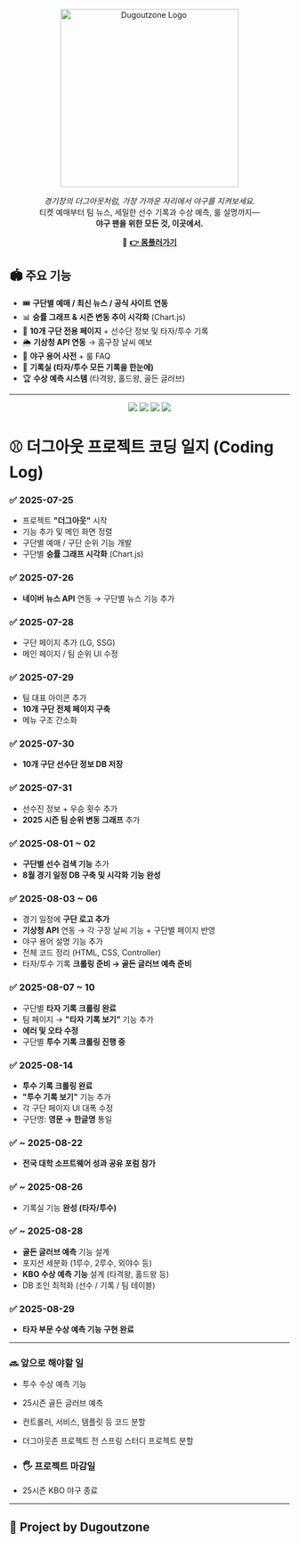 <p align="center">
  <img src="https://dugoutzone.s3.ap-northeast-2.amazonaws.com/dugoutzonelogo.png" alt="Dugoutzone Logo" width="320"/>
</p>

<p align="center">
  <i>경기장의 더그아웃처럼, 가장 가까운 자리에서 야구를 지켜보세요.</i><br>
  티켓 예매부터 팀 뉴스, 세밀한 선수 기록과 수상 예측, 룰 설명까지—<br>
  <b>야구 팬을 위한 모든 것, 이곳에서.</b>
</p>

<p align="center">
  🔗 <a href="http://dugoutzone.shop/dugout" target="_blank"><strong>👉 몸풀러가기 </strong></a>
</p>


## 🏟️ 주요 기능

- 🎟️ **구단별 예매 / 최신 뉴스 / 공식 사이트 연동**
- 📊 **승률 그래프 & 시즌 변동 추이 시각화** (Chart.js)
- 👥 **10개 구단 전용 페이지** + 선수단 정보 및 타자/투수 기록
- 🌦️ **기상청 API 연동** → 홈구장 날씨 예보
- 📖 **야구 용어 사전** + 룰 FAQ
- 🧾 **기록실 (타자/투수 모든 기록을 한눈에)** 
- 🏆 **수상 예측 시스템** (타격왕, 홀드왕, 골든 글러브)

---

<p align="center">
  <img src="https://img.shields.io/badge/Java-SpringBoot-green?logo=spring&logoColor=white"/> 
  <img src="https://img.shields.io/badge/MySQL-Database-blue?logo=mysql&logoColor=white"/> 
  <img src="https://img.shields.io/badge/AWS-Cloud-orange?logo=amazonaws&logoColor=white"/>
  <img src="https://img.shields.io/badge/HTML-CSS--JS-lightgrey?logo=html5&logoColor=white"/>
</p>

# ⚾ 더그아웃 프로젝트 코딩 일지 (Coding Log)

### ✅ 2025-07-25
- 프로젝트 **"더그아웃"** 시작
- 기능 추가 및 메인 화면 정렬
- 구단별 예매 / 구단 순위 기능 개발
- 구단별 **승률 그래프 시각화** (Chart.js)

### ✅ 2025-07-26
- **네이버 뉴스 API** 연동 → 구단별 뉴스 기능 추가

### ✅ 2025-07-28
- 구단 페이지 추가 (LG, SSG)
- 메인 페이지 / 팀 순위 UI 수정

### ✅ 2025-07-29
- 팀 대표 아이콘 추가
- **10개 구단 전체 페이지 구축**
- 메뉴 구조 간소화

### ✅ 2025-07-30
- **10개 구단 선수단 정보 DB 저장**

### ✅ 2025-07-31
- 선수진 정보 + 우승 횟수 추가
- **2025 시즌 팀 순위 변동 그래프** 추가

### ✅ 2025-08-01 ~ 02
- **구단별 선수 검색 기능** 추가
- **8월 경기 일정 DB 구축 및 시각화 기능 완성**

### ✅ 2025-08-03 ~ 06
- 경기 일정에 **구단 로고 추가**
- **기상청 API** 연동 → 각 구장 날씨 기능 + 구단별 페이지 반영
- 야구 용어 설명 기능 추가
- 전체 코드 정리 (HTML, CSS, Controller)
- 타자/투수 기록 **크롤링 준비 → 골든 글러브 예측 준비**

### ✅ 2025-08-07 ~ 10
- 구단별 **타자 기록 크롤링 완료**
- 팀 페이지 → **"타자 기록 보기"** 기능 추가
- **에러 및 오타 수정**
- 구단별 **투수 기록 크롤링 진행 중**

### ✅ 2025-08-14
- **투수 기록 크롤링 완료**
- **"투수 기록 보기"** 기능 추가
- 각 구단 페이지 UI 대폭 수정
- 구단명: **영문 → 한글명** 통일

### ✅ ~ 2025-08-22
- **전국 대학 소프트웨어 성과 공유 포럼 참가**

### ✅ ~ 2025-08-26
- 기록실 기능 **완성 (타자/투수)**

### ✅ ~ 2025-08-28
- **골든 글러브 예측** 기능 설계
- 포지션 세분화 (1루수, 2루수, 외야수 등)
- **KBO 수상 예측 기능** 설계 (타격왕, 홀드왕 등)
- DB 조인 최적화 (선수 / 기록 / 팀 테이블)

### ✅ 2025-08-29
- **타자 부문 수상 예측 기능 구현 완료**

---

### 🔜 앞으로 해야할 일
- 투수 수상 예측 기능
- 25시즌 골든 글러브 예측
- 컨트롤러, 서비스, 템플릿 등 코드 분할
- 더그아웃존 프로젝트 전 스프링 스터디 프로젝트 분할

- ### 🖐️ 프로젝트 마감일
- 25시즌 KBO 야구 종료

---

## 🧢 Project by Dugoutzone
